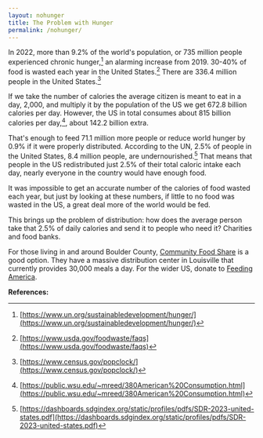 ```yaml
---
layout: nohunger
title: The Problem with Hunger
permalink: /nohunger/
---
```


  In 2022, more than 9.2% of the world's population, or 735 million people experienced chronic hunger,[^fn1] an alarming increase from 2019. 30-40% of food is wasted each year in the United States.[^fn2] There are 336.4 million people in the United States.[^fn3]
  
  If we take the number of calories the average citizen is meant to eat in a day, 2,000, and multiply it by the population of the US we get 672.8 billion calories per day. However, the US in total consumes about 815 billion calories per day,[^fn4], about 142.2 billion extra. 
  
  That's enough to feed 71.1 million more people or reduce world hunger by 0.9% if it were properly distributed. According to the UN, 2.5% of people in the United States, 8.4 million people, are undernourished.[^fn5] That means that people in the US redistributed just 2.5% of their total caloric intake each day, nearly everyone in the country would have enough food. 

  It was impossible to get an accurate number of the calories of food wasted each year, but just by looking at these numbers, if little to no food was wasted in the US, a great deal more of the world would be fed.

  This brings up the problem of distribution: how does the average person take that 2.5% of daily calories and send it to people who need it? Charities and food banks. 
  
  For those living in and around Boulder County, [Community Food Share](https://communityfoodshare.org/) is a good option. They have a massive distribution center in Louisville that currently provides 30,000 meals a day. For the wider US, donate to [Feeding America](https://www.feedingamerica.org/).

**References:**

[^fn1]:[https://www.un.org/sustainabledevelopment/hunger/](https://www.un.org/sustainabledevelopment/hunger/)

[^fn2]:[https://www.usda.gov/foodwaste/faqs](https://www.usda.gov/foodwaste/faqs)

[^fn3]:[https://www.census.gov/popclock/](https://www.census.gov/popclock/)

[^fn4]:[https://public.wsu.edu/~mreed/380American%20Consumption.html](https://public.wsu.edu/~mreed/380American%20Consumption.html)

[^fn5]:[https://dashboards.sdgindex.org/static/profiles/pdfs/SDR-2023-united-states.pdf](https://dashboards.sdgindex.org/static/profiles/pdfs/SDR-2023-united-states.pdf)

